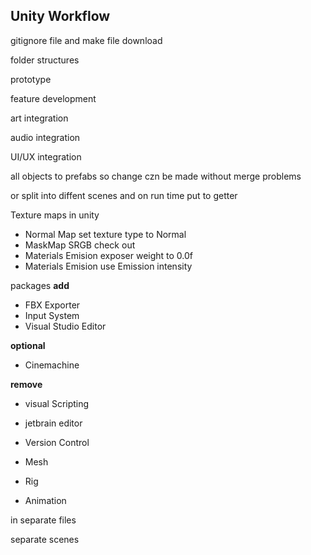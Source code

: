 <link rel="stylesheet" href="../style.css">

## Unity Workflow

gitignore file and make file download

folder structures

prototype 

feature development 

art integration

audio integration 

UI/UX integration 

all objects to prefabs so change czn be made without merge problems

or split into diffent scenes and on run time put to getter 

Texture maps in unity 
* Normal Map set texture type to Normal
* MaskMap SRGB check out
* Materials Emision exposer weight to 0.0f
* Materials Emision use Emission intensity

packages
**add**
* FBX Exporter
* Input System
* Visual Studio Editor

**optional**
* Cinemachine

**remove**
* visual Scripting
* jetbrain editor
* Version Control

* Mesh
* Rig
* Animation

in separate files

separate scenes